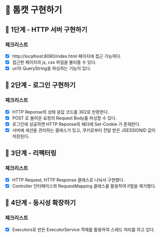 # 🐯 톰캣 구현하기

## 🚀 1단계 - HTTP 서버 구현하기

### 체크리스트

- [x] http://localhost:8080/index.html 페이지에 접근 가능하다.
- [x] 접근한 페이지의 js, css 파일을 불러올 수 있다.
- [x] uri의 QueryString을 파싱하는 기능이 있다.

## 🚀 2단계 - 로그인 구현하기

### 체크리스트

- [x] HTTP Reponse의 상태 응답 코드를 302로 반환한다.
- [x] POST 로 들어온 요청의 Request Body를 파싱할 수 있다.
- [x] 로그인에 성공하면 HTTP Reponse의 헤더에 Set-Cookie 가 존재한다.
- [x] 서버에 세션을 관리하는 클래스가 있고, 쿠키로부터 전달 받은 JSESSIONID 값이 저장된다.

## 🚀 3단계 - 리팩터링

### 체크리스트

- [x] HTTP Request, HTTP Response 클래스로 나눠서 구현했다.
- [x] Controller 인터페이스와 RequestMapping 클래스를 활용하여 if절을 제거했다.

## 🚀 4단계 - 동시성 확장하기

### 체크리스트

- [x] Executors로 만든 ExecutorService 객체를 활용하여 스레드 처리를 하고 있다.
